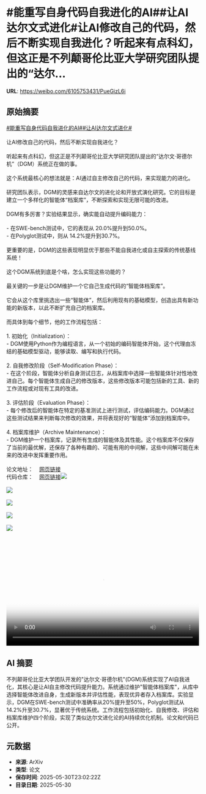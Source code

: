 # #能重写自身代码自我进化的AI##让AI达尔文式进化#让AI修改自己的代码，然后不断实现自我进化？听起来有点科幻，但这正是不列颠哥伦比亚大学研究团队提出的“达尔...

**URL**: https://weibo.com/6105753431/PueGizL6i

## 原始摘要

<a href="https://m.weibo.cn/search?containerid=231522type%3D1%26t%3D10%26q%3D%23%E8%83%BD%E9%87%8D%E5%86%99%E8%87%AA%E8%BA%AB%E4%BB%A3%E7%A0%81%E8%87%AA%E6%88%91%E8%BF%9B%E5%8C%96%E7%9A%84AI%23&amp;extparam=%23%E8%83%BD%E9%87%8D%E5%86%99%E8%87%AA%E8%BA%AB%E4%BB%A3%E7%A0%81%E8%87%AA%E6%88%91%E8%BF%9B%E5%8C%96%E7%9A%84AI%23" data-hide=""><span class="surl-text">#能重写自身代码自我进化的AI#</span></a><a href="https://m.weibo.cn/search?containerid=231522type%3D1%26t%3D10%26q%3D%23%E8%AE%A9AI%E8%BE%BE%E5%B0%94%E6%96%87%E5%BC%8F%E8%BF%9B%E5%8C%96%23&amp;extparam=%23%E8%AE%A9AI%E8%BE%BE%E5%B0%94%E6%96%87%E5%BC%8F%E8%BF%9B%E5%8C%96%23" data-hide=""><span class="surl-text">#让AI达尔文式进化#</span></a><br><br>让AI修改自己的代码，然后不断实现自我进化？<br><br>听起来有点科幻，但这正是不列颠哥伦比亚大学研究团队提出的“达尔文·哥德尔机”（DGM）系统正在做的事。<br><br>这个系统最核心的想法就是：AI通过自主修改自己的代码，来实现能力的进化。<br><br>研究团队表示，DGM的灵感来自达尔文的进化论和开放式演化研究。它的目标是建立一个多样化的智能体“档案库”，不断探索和实现无限可能的改进。<br><br>DGM有多厉害？实验结果显示，确实能自动提升编码能力：<br><br>- 在SWE-bench测试中，它的表现从 20.0%提升到50.0%。<br>- 在Polyglot测试中，则从 14.2%提升到30.7%。<br><br>更重要的是，DGM的这些表现明显优于那些不能自我进化或自主探索的传统基线系统！<br><br>这个DGM系统到底是个啥，怎么实现这些功能的？<br><br>最关键的一步是让DGM维护一个它自己生成代码的“智能体档案库”。<br><br>它会从这个库里挑选出一些“智能体”，然后利用现有的基础模型，创造出具有新功能的新版本，以此不断扩充自己的档案库。<br><br>而具体到每个细节，他的工作流程包括：<br><br>1. 初始化（Initialization）：<br>  - DGM使用Python作为编程语言，从一个初始的编码智能体开始，这个代理由冻结的基础模型驱动，能够读取、编写和执行代码。<br><br>2. 自我修改阶段（Self-Modification Phase）：<br>  - 在这个阶段，智能体分析自身测试日志，从档案库中选择一些智能体针对性地改进自己。每个智能体生成自己的修改版本，这些修改版本可能包括新的工具、新的工作流程或对现有工具的改进。<br><br>3. 评估阶段（Evaluation Phase）：<br>  - 每个修改后的智能体在特定的基准测试上进行测试，评估编码能力。DGM通过这些测试结果来判断每次修改的效果，并将表现好的“智能体”添加到档案库中。<br><br>4. 档案库维护（Archive Maintenance）：<br>  - DGM维护一个档案库，记录所有生成的智能体及其性能。这个档案库不仅保存了当前的最优解，还保存了各种有趣的、可能有用的中间解，这些中间解可能在未来的改进中发挥重要作用。<br><br>论文地址：<a href="https://weibo.cn/sinaurl?u=https%3A%2F%2Farxiv.org%2Fabs%2F2505.22954" data-hide=""><span class="url-icon"><img style="width: 1rem;height: 1rem" src="https://h5.sinaimg.cn/upload/2015/09/25/3/timeline_card_small_web_default.png" referrerpolicy="no-referrer"></span><span class="surl-text">网页链接</span></a><br>代码仓库：<a href="https://weibo.cn/sinaurl?u=https%3A%2F%2Fgithub.com%2Fjennyzzt%2Fdgm" data-hide=""><span class="url-icon"><img style="width: 1rem;height: 1rem" src="https://h5.sinaimg.cn/upload/2015/09/25/3/timeline_card_small_web_default.png" referrerpolicy="no-referrer"></span><span class="surl-text">网页链接</span></a><img style="" src="https://tvax1.sinaimg.cn/large/006Fd7o3gy1i1xo7uzd8zj30wc0a8whm.jpg" referrerpolicy="no-referrer"><br><br><img style="" src="https://tvax4.sinaimg.cn/large/006Fd7o3gy1i1xo7u3gzyj31uu0vs11b.jpg" referrerpolicy="no-referrer"><br><br><img style="" src="https://tvax2.sinaimg.cn/large/006Fd7o3ly1i1xob6wvc1j30u00gwq2z.jpg" referrerpolicy="no-referrer"><br><br><img style="" src="https://tvax2.sinaimg.cn/large/006Fd7o3gy1i1xo7wgwjvj30uu0asq79.jpg" referrerpolicy="no-referrer"><br><br><img style="" src="https://tvax4.sinaimg.cn/large/006Fd7o3gy1i1xo7ysom9j30uo0cetf5.jpg" referrerpolicy="no-referrer"><br><br><br clear="both"><div style="clear: both"></div><video controls="controls" poster="https://tvax1.sinaimg.cn/orj480/006Fd7o3ly1i1xob7049tj30u00gwq2z.jpg" style="width: 100%"><source src="https://f.video.weibocdn.com/o0/h4eSxBo1lx08oEudaI3m010412001ngE0E010.mp4?label=mp4_720p&amp;template=1080x608.25.0&amp;ori=0&amp;ps=1CwnkDw1GXwCQx&amp;Expires=1748649577&amp;ssig=eJMDhKVFFF&amp;KID=unistore,video"><source src="https://f.video.weibocdn.com/o0/rmNXWOx1lx08oEucSvcA010412000XoZ0E010.mp4?label=mp4_hd&amp;template=852x480.25.0&amp;ori=0&amp;ps=1CwnkDw1GXwCQx&amp;Expires=1748649577&amp;ssig=u1I%2F0n78Dp&amp;KID=unistore,video"><source src="https://f.video.weibocdn.com/o0/KfOuhrAKlx08oEucFTNm010412000EuH0E010.mp4?label=mp4_ld&amp;template=636x360.25.0&amp;ori=0&amp;ps=1CwnkDw1GXwCQx&amp;Expires=1748649577&amp;ssig=hGA1%2B4HG2Z&amp;KID=unistore,video"><p>视频无法显示，请前往<a href="https://video.weibo.com/show?fid=1034%3A5172061962698803" target="_blank" rel="noopener noreferrer">微博视频</a>观看。</p></video>

## AI 摘要

不列颠哥伦比亚大学团队开发的"达尔文·哥德尔机"(DGM)系统实现了AI自我进化，其核心是让AI自主修改代码提升能力。系统通过维护"智能体档案库"，从库中选择智能体改进自身，生成新版本并评估性能，表现优异者存入档案库。实验显示，DGM在SWE-bench测试中准确率从20%提升至50%，Polyglot测试从14.2%升至30.7%，显著优于传统系统。工作流程包括初始化、自我修改、评估和档案库维护四个阶段，实现了类似达尔文进化论的AI持续优化机制。论文和代码已公开。

## 元数据

- **来源**: ArXiv
- **类型**: 论文
- **保存时间**: 2025-05-30T23:02:22Z
- **目录日期**: 2025-05-30
